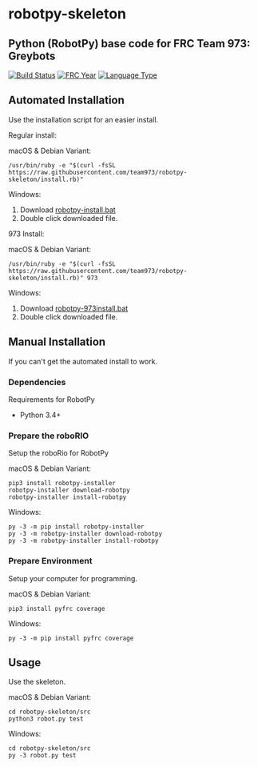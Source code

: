 # robotpy-skeleton
## Python (RobotPy) base code for FRC Team 973: Greybots

[![Build Status](https://travis-ci.org/Team973/robotpy-skeleton.svg?branch=master)](https://travis-ci.com/Team973/2017-inseason)
[![FRC Year](https://img.shields.io/badge/frc-2017-brightgreen.svg)](https://www.firstinspires.com/robotics/frc/game-and-season)
[![Language Type](https://img.shields.io/badge/language-python-brightgreen.svg)](https://http://robotpy.readthedocs.io/)

## Automated Installation
Use the installation script for an easier install.

Regular install:

macOS & Debian Variant:
```
/usr/bin/ruby -e "$(curl -fsSL https://raw.githubusercontent.com/team973/robotpy-skeleton/install.rb)"
```

Windows:
1. Download [robotpy-install.bat](https://raw.githubusercontent.com/team973/robotpy-skeleton/robotpy-install.bat)
2. Double click downloaded file.

973 Install:

macOS & Debian Variant:
```
/usr/bin/ruby -e "$(curl -fsSL https://raw.githubusercontent.com/team973/robotpy-skeleton/install.rb)" 973
```

Windows:
1. Download [robotpy-973install.bat](https://raw.githubusercontent.com/team973/robotpy-skeleton/robotpy-973install.bat)
2. Double click downloaded file.

## Manual Installation
If you can't get the automated install to work.

### Dependencies
Requirements for RobotPy
- Python 3.4+

### Prepare the roboRIO
Setup the roboRio for RobotPy

macOS & Debian Variant:
```
pip3 install robotpy-installer
robotpy-installer download-robotpy
robotpy-installer install-robotpy
```

Windows:
```
py -3 -m pip install robotpy-installer
py -3 -m robotpy-installer download-robotpy
py -3 -m robotpy-installer install-robotpy
```

### Prepare Environment
Setup your computer for programming.

macOS & Debian Variant:
```
pip3 install pyfrc coverage
```

Windows:
```
py -3 -m pip install pyfrc coverage
```

## Usage
Use the skeleton.

macOS & Debian Variant:
```
cd robotpy-skeleton/src
python3 robot.py test
```

Windows:
```
cd robotpy-skeleton/src
py -3 robot.py test
```

